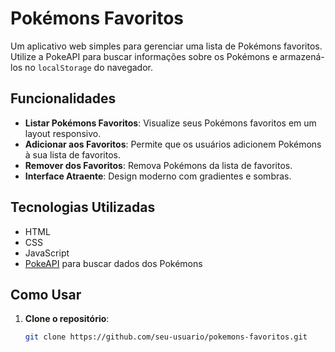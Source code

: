 # Pokémons Favoritos

Um aplicativo web simples para gerenciar uma lista de Pokémons favoritos. Utilize a PokeAPI para buscar informações sobre os Pokémons e armazená-los no `localStorage` do navegador.

## Funcionalidades

- **Listar Pokémons Favoritos**: Visualize seus Pokémons favoritos em um layout responsivo.
- **Adicionar aos Favoritos**: Permite que os usuários adicionem Pokémons à sua lista de favoritos.
- **Remover dos Favoritos**: Remova Pokémons da lista de favoritos.
- **Interface Atraente**: Design moderno com gradientes e sombras.

## Tecnologias Utilizadas

- HTML
- CSS
- JavaScript
- [PokeAPI](https://pokeapi.co/) para buscar dados dos Pokémons

## Como Usar

1. **Clone o repositório**:

   ```bash
   git clone https://github.com/seu-usuario/pokemons-favoritos.git
